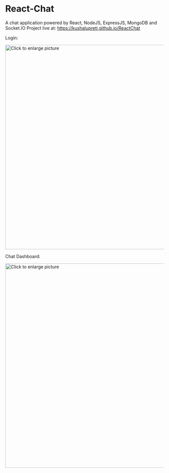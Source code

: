 # React-Chat

A chat application powered by React, NodeJS, ExpressJS, MongoDB and Socket.IO
Project live at: https://kushalupreti.github.io/ReactChat

<p>Login:</p>
<a href="https://drive.google.com/uc?export=view&id=131fRy_pI-1ONAlHrCompUU-w73fqqkWv"><img src="https://drive.google.com/uc?export=view&id=131fRy_pI-1ONAlHrCompUU-w73fqqkWv" style="width: 650px; max-width: 100%; height: auto" title="Click to enlarge picture" /></a>

<p>Chat Dashboard:</p>
<a href="https://drive.google.com/uc?export=view&id=1VidADBqsKX0IuY32tFVdiUIa41fQJy9W"><img src="https://drive.google.com/uc?export=view&id=1VidADBqsKX0IuY32tFVdiUIa41fQJy9W" style="width: 650px; max-width: 100%; height: auto" title="Click to enlarge picture" /></a>
